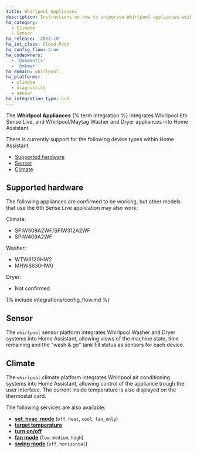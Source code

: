 ```yaml
---
title: Whirlpool Appliances
description: Instructions on how to integrate Whirlpool appliances with Home Assistant.
ha_category:
  - Climate
  - Sensor
ha_release: '2022.10'
ha_iot_class: Cloud Push
ha_config_flow: true
ha_codeowners:
  - '@abmantis'
  - '@mkmer'
ha_domain: whirlpool
ha_platforms:
  - climate
  - diagnostics
  - sensor
ha_integration_type: hub
---
```


The **Whirlpool Appliances** {% term integration %} integrates Whirlpool 6th Sense Live, and Whirlpool/Maytag Washer and Dryer appliances into Home Assistant.

There is currently support for the following device types within Home Assistant:

- [Supported hardware](#supported-hardware)
- [Sensor](#sensor)
- [Climate](#climate)

## Supported hardware

The following appliances are confirmed to be working, but other models that use the 6th Sense Live application may also work:

Climate:

- SPIW309A2WF/SPIW312A2WF
- SPIW409A2WF

Washer:

- WTW6120HW2
- MHW8630HW0

Dryer:

- Not confirmed

{% include integrations/config_flow.md %}

## Sensor

The `whirlpool` sensor platform integrates Whirlpool Washer and Dryer systems into Home Assistant, allowing views of the machine state, time remaining and the "wash & go" tank fill status as sensors for each device.

## Climate

The `whirlpool` climate platform integrates Whirlpool air conditioning systems into Home Assistant, allowing control of the appliance trough the user interface. The current inside temperature is also displayed on the thermostat card.

The following services are also available:

- [**set_hvac_mode**](/integrations/climate/#service-climateset_hvac_mode) (`off`, `heat`, `cool`, `fan_only`)
- [**target temperature**](/integrations/climate#service-climateset_temperature)
- [**turn on/off**](/integrations/climate#service-climateturn_on)
- [**fan mode**](/integrations/climate#service-climateset_fan_mode) (`low`, `medium`, `high`)
- [**swing mode**](/integrations/climate#service-climateset_swing_mode) (`off`, `horizontal`)
